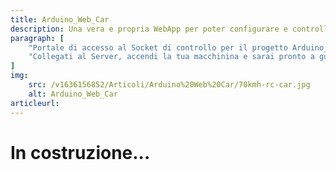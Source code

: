 ```yaml
---
title: Arduino_Web_Car
description: Una vera e propria WebApp per poter configurare e controllare con facilità la propria macchinina "Arduino_Web_Car".
paragraph: [
    "Portale di accesso al Socket di controllo per il progetto Arduino_web_car.<br>",
    "Collegati al Server, accendi la tua macchinina e sarai pronto a guidare da oltre oceano!"
]
img:
    src: /v1636156852/Articoli/Arduino%20Web%20Car/70kmh-rc-car.jpg
    alt: Arduino_Web_Car
articleurl:
---
```

# In costruzione...
<!-- <Portali-cArduino-Web-car></Portali-cArduino-Web-car> -->